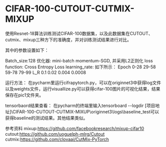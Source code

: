 # CIFAR-100-CUTOUT-CUTMIX-MIXUP
使用Resnet-18算法训练测试CIFAR-100数据集，以及此数据集在CUTOUT、cutmix、mixup三种方下的准确度，并对训练测试结果进行对比。

其中的参数设置如下：

Batch_size:128
优化器: mini-batch momentum-SGD, 并采用L2正则化
loss function: Cross Entropy Loss
learning_rate: 如下所示：
Epoch    0-28    29-58   59-78   79-99
L_R      0.1     0.02    0.004   0.0008

运行方法：
在pycharm里运行cifrapytorch.py，可以在originnet3中获得log文件以及weights文件，运行visuallize.py可以获得cifar-100图片的可视化结果，结果保存在pic1文件夹。

tensorbaord结果查看：
在pycharm的终端里输入tensorboard --logdir [项目地址]\CIFAR-100-CUTOUT-CUTMIX-MIXUP\originnet3\logs\baseline_test可以获得baseline的测试结果。其他结果类似。

 
参考资料
mixup:https://github.com/facebookresearch/mixup-cifar10
cutout:https://github.com/uoguelph-mlrg/Cutout
cutmix:https://github.com/clovaai/CutMix-PyTorch
